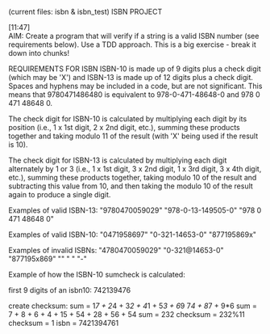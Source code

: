 (current files: isbn & isbn_test)
ISBN PROJECT

[11:47]  
AIM:
Create a program that will verify if a string is a valid ISBN number (see requirements below).
Use a TDD approach.
This is a big exercise - break it down into chunks!


REQUIREMENTS FOR ISBN
ISBN-10 is made up of 9 digits plus a check digit (which
may be 'X') and ISBN-13 is made up of 12 digits plus a
check digit. Spaces and hyphens may be included in a code,
but are not significant. This means that 9780471486480 is
equivalent to 978-0-471-48648-0 and 978 0 471 48648 0.

The check digit for ISBN-10 is calculated by multiplying
each digit by its position (i.e., 1 x 1st digit, 2 x 2nd
digit, etc.), summing these products together and taking
modulo 11 of the result (with 'X' being used if the result
is 10).

The check digit for ISBN-13 is calculated by multiplying
each digit alternately by 1 or 3 (i.e., 1 x 1st digit,
3 x 2nd digit, 1 x 3rd digit, 3 x 4th digit, etc.), summing
these products together, taking modulo 10 of the result
and subtracting this value from 10, and then taking the
modulo 10 of the result again to produce a single digit.

Examples of valid ISBN-13:
"9780470059029"
"978-0-13-149505-0"
"978 0 471 48648 0"

Examples of valid ISBN-10:
"0471958697"
"0-321-14653-0"
"877195869x"

Examples of invalid ISBNs:
"4780470059029"
"0-321@14653-0"
"877195x869"
""
" "
"-"

Example of how the ISBN-10 sumcheck is calculated:

first 9 digits of an isbn10: 742139476

create checksum:
sum = 1*7 + 2*4 + 3*2 + 4*1 + 5*3 + 6*9 7*4 + 8*7 + 9*6
sum = 7 + 8 + 6 + 4 + 15 + 54 + 28 + 56 + 54
sum = 232
checksum = 232%11
checksum = 1
isbn = 7421394761